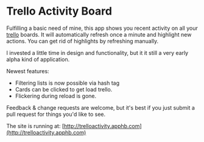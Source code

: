 Trello Activity Board
=============

Fulfilling a basic need of mine, this app shows you recent activity on all your [trello](http://trello.com) boards. It will automatically refresh once a minute and highlight new actions. You can get rid of highlights by refreshing manually. 

I invested a little time in design and functionality, but it it still a very early alpha kind of application.

Newest features:

- Filtering lists is now possible via hash tag
- Cards can be clicked to get load trello.
- Flickering during reload is gone.

Feedback & change requests are welcome, but it's best if you just submit a pull request for things you'd like to see. 

The site is running at: [http://trelloactivity.apphb.com](http://trelloactivity.apphb.com)
